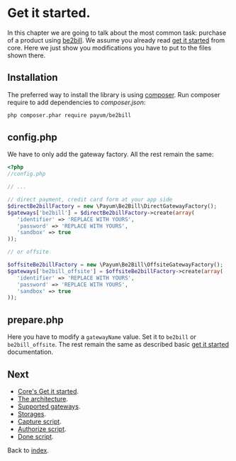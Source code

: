 # Get it started.

In this chapter we are going to talk about the most common task: purchase of a product using [be2bill](http://www.be2bill.com/).
We assume you already read [get it started](https://github.com/Payum/Core/blob/master/Resources/docs/get-it-started.md) from core.
Here we just show you modifications you have to put to the files shown there.

## Installation

The preferred way to install the library is using [composer](http://getcomposer.org/).
Run composer require to add dependencies to _composer.json_:

```bash
php composer.phar require payum/be2bill
```

## config.php

We have to only add the gateway factory. All the rest remain the same:

```php
<?php
//config.php

// ...

// direct payment, credit card form at your app side
$directBe2billFactory = new \Payum\Be2Bill\DirectGatewayFactory();
$gateways['be2bill'] = $directBe2billFactory->create(array(
   'identifier' => 'REPLACE WITH YOURS',
   'password' => 'REPLACE WITH YOURS',
   'sandbox' => true
));

// or offsite 

$offsiteBe2billFactory = new \Payum\Be2Bill\OffsiteGatewayFactory();
$gateways['be2bill_offsite'] = $offsiteBe2billFactory->create(array(
   'identifier' => 'REPLACE WITH YOURS',
   'password' => 'REPLACE WITH YOURS',
   'sandbox' => true
));
```

## prepare.php

Here you have to modify a `gatewayName` value. Set it to `be2bill` or `be2bill_offsite`. The rest remain the same as described basic [get it started](https://github.com/Payum/Core/blob/master/Resources/docs/get-it-started.md) documentation.


## Next 

* [Core's Get it started](https://github.com/Payum/Core/blob/master/Resources/docs/get-it-started.md).
* [The architecture](https://github.com/Payum/Core/blob/master/Resources/docs/the-architecture.md).
* [Supported gateways](https://github.com/Payum/Core/blob/master/Resources/docs/supported-gateways.md).
* [Storages](https://github.com/Payum/Core/blob/master/Resources/docs/storages.md).
* [Capture script](https://github.com/Payum/Core/blob/master/Resources/docs/capture-script.md).
* [Authorize script](https://github.com/Payum/Core/blob/master/Resources/docs/authorize-script.md).
* [Done script](https://github.com/Payum/Core/blob/master/Resources/docs/done-script.md).

Back to [index](index.md).